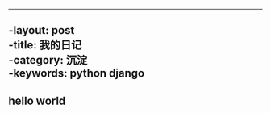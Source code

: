 ----        
 -layout: post      
 -title: 我的日记      
 -category: 沉淀    
 -keywords: python django       
 ----

## hello world